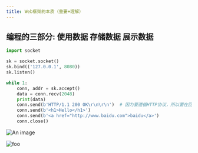 ```yaml
---
title: Web框架的本质（重要+理解）
---
```


## 编程的三部分: 使用数据 存储数据 展示数据

```python
import socket

sk = socket.socket()
sk.bind(('127.0.0.1', 8080))
sk.listen()

while 1:
    conn, addr = sk.accept()
    data = conn.recv(2048)
    print(data)
    conn.send(b'HTTP/1.1 200 OK\r\n\r\n')  # 因为要遵循HTTP协议，所以要在回复消息之前先发送状态行消息 -> 这里就相当于使用 socket 发送文件的例子中的报头（即：接收文件前要知道文件的名称/大小/类型，才可以开始接收文件，如果不懂的就看回 socket 中的报头）
    conn.send(b'<h1>Hello</h1>')
    conn.send(b'<a href="http://www.baidu.com">baidu</a>')
    conn.close()
```

![An image](/vuepress-demo/Django/Web框架的本质（重要+理解）/未标题-1.png)

<img :src="$withBase('/Django/Web框架的本质（重要+理解）/未标题-1.png')" alt="foo">